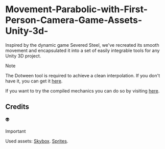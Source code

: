 # Movement-Parabolic-with-First-Person-Camera-Game-Assets-Unity-3d-
Inspired by the dynamic game Severed Steel, we've recreated its smooth movement and encapsulated it into a set of easily integrable tools for any Unity 3D project.

> [!NOTE]
> The Dotween tool is required to achieve a clean interpolation. If you don't have it, you can get it [here](https://pages.github.com/](https://assetstore.unity.com/packages/tools/animation/dotween-hotween-v2-27676)https://assetstore.unity.com/packages/tools/animation/dotween-hotween-v2-27676).

If you want to try the compiled mechanics you can do so by visiting [here](https://jesusdvs.itch.io/movement-parabolic).

## Credits
:alien:
> [!IMPORTANT]
> Used assets:
> [Skybox](https://assetstore.unity.com/packages/2d/textures-materials/sky/allsky-free-10-sky-skybox-set-146014).
> [Sprites](https://assetstore.unity.com/packages/2d/textures-materials/sky/allsky-free-10-sky-skybox-set-146014](https://assetstore.unity.com/packages/2d/gui/keyboard-keys-mouse-sprites-225232)https://assetstore.unity.com/packages/2d/gui/keyboard-keys-mouse-sprites-225232).
